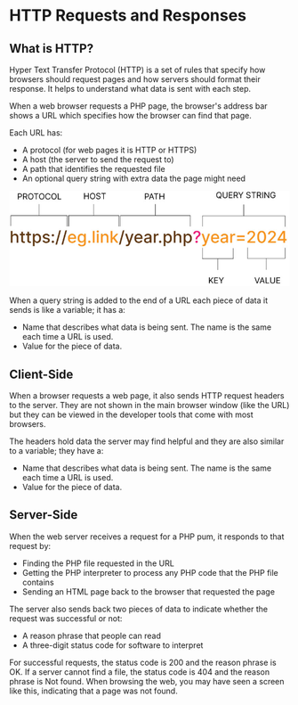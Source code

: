 # HTTP Requests and Responses
## What is HTTP?
Hyper Text Transfer Protocol (HTTP) is a set of rules that specify how browsers should request pages and how servers should format their response. It helps to understand what data is sent with each step.

When a web browser requests a PHP page, the browser's address bar shows a URL which specifies how the browser can find that page.

Each URL has:
- A protocol (for web pages it is HTTP or HTTPS)
- A host (the server to send the request to)
- A path that identifies the requested file
- An optional query string with extra data the page might need

![Structure of an URL](http_request.jpg "HTTP Request")

When a query string is added to the end of a URL each piece of data it sends is like a variable; it has a:

- Name that describes what data is being sent. The name is the same each time a URL is used.
- Value for the piece of data.

## Client-Side

When a browser requests a web page, it also sends HTTP request headers to the server. They are not shown in the main browser window (like the URL) but they can be viewed in the developer tools that come with most browsers.

The headers hold data the server may find helpful and they are also similar to a variable; they have a:

- Name that describes what data is being sent. The name is the same each time a URL is used.
- Value for the piece of data.

## Server-Side

When the web server receives a request for a PHP pum, it responds to that request by:

- Finding the PHP file requested in the URL
- Getting the PHP interpreter to process any PHP code that the PHP file contains
-  Sending an HTML page back to the browser that requested the page

The server also sends back two pieces of data to indicate whether the request was successful or not:

- A reason phrase that people can read
- A three-digit status code for software to interpret

For successful requests, the status code is 200 and the reason phrase is OK. If a server cannot find a file, the status code is 404 and the reason phrase is Not found. When browsing the web, you may have seen a screen like this, indicating that a page was not found.
